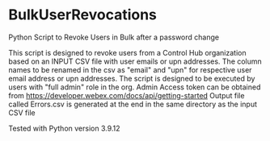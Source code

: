 # BulkUserRevocations
Python Script to Revoke Users in Bulk after a password change

This script is designed to revoke users from a Control Hub organization based on an INPUT CSV file with user emails or upn addresses.
The column names to be renamed in the csv as "email" and "upn" for respective user email address or upn addresses.
The script is designed to be executed by users with "full admin" role in the org.
Admin Access token can be obtained from https://developer.webex.com/docs/api/getting-started
Output file called Errors.csv is generated at the end in the same directory as the input CSV file 

Tested with Python version 3.9.12


